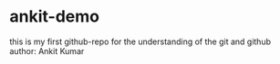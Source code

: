 # ankit-demo
this is my first github-repo for the understanding of the git and github
<br>
author: Ankit Kumar

